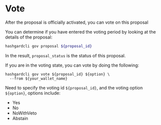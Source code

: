 # Vote

After the proposal is officially activated, you can vote on this proposal

 You can determine if you have entered the voting period by looking at the details of the proposal:

  ```bash
hashgardcli gov proposal ${proposal_id}
  ```

 In the result, ``` proposal_status ``` is the status of this proposal.

 If you are in the voting state, you can vote by doing the following:

  ```shell
hashgardcli gov vote ${proposal_id} ${option} \
    --from ${your_wallet_name}
  ```

Need to specify the voting id ```${proposal_id}```, and the voting option ```${option}```, options include: 

  - Yes
  - No
  - NoWithVeto
  - Abstain
